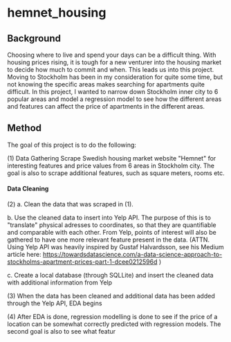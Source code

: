 # hemnet_housing

## Background
Choosing where to live and spend your days can be a difficult thing. With housing prices rising, it is tough for a new venturer into the housing market to decide how much to commit and when. This leads us into this project. Moving to Stockholm has been in my consideration for quite some time, but not knowing the specific areas makes searching for apartments quite difficult. In this project, I wanted to narrow down Stockholm inner city to 6 popular areas and model a regression model to see how the different areas and features can affect the price of apartments in the different areas.  

## Method

The goal of this project is to do the following:

(1) Data Gathering
Scrape Swedish housing market website "Hemnet" for interesting features and price values from 6 areas in Stockholm city. The goal is also to scrape additional features, such as square meters, rooms etc. 
#### Data Cleaning
(2)
a. Clean the data that was scraped in (1).

b. Use the cleaned data to insert into Yelp API. The purpose of this is to "translate" physical adresses to coordinates, so that they are quantifiable and comparable with each other. From Yelp, points of interest will also be gathered to have one more relevant feature present in the data. (ATTN. Using Yelp API was heavily inspired by Gustaf Halvardsson, see his Medium article here: https://towardsdatascience.com/a-data-science-approach-to-stockholms-apartment-prices-part-1-dcee0212596d )

c. Create a local database (through SQLLite) and insert the cleaned data with additional information from Yelp

(3) When the data has been cleaned and additional data has been added through the Yelp API, EDA begins

(4) After EDA is done, regression modelling is done to see if the price of a location can be somewhat correctly predicted with regression models. The second goal is also to see what featur
